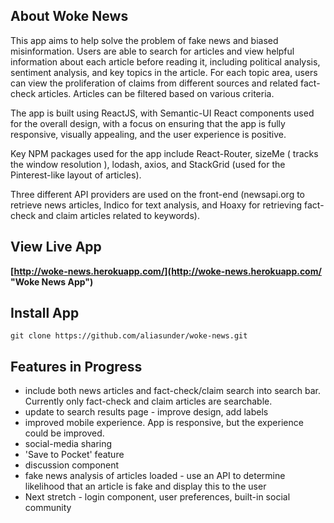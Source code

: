 ## About Woke News

This app aims to help solve the problem of fake news and biased misinformation. Users are able to search for articles and view helpful information about each article before reading it, including political analysis, sentiment analysis, and key topics in the article. For each topic area, users can view the proliferation of claims from different sources and related fact-check articles. Articles can be filtered based on various criteria.  


The app is built using ReactJS, with Semantic-UI React components used for the overall design, with a focus on ensuring that the app is fully responsive, visually appealing, and the user experience is positive.  

Key NPM packages used for the app include React-Router, sizeMe ( tracks the window resolution ), lodash, axios, and StackGrid (used for the Pinterest-like layout of articles).  

Three different API providers are used on the front-end (newsapi.org to retrieve news articles, Indico for text analysis, and Hoaxy for retrieving fact-check and claim articles related to keywords).

## View Live App

**[http://woke-news.herokuapp.com/](http://woke-news.herokuapp.com/ "Woke News App")**

## Install App
```
git clone https://github.com/aliasunder/woke-news.git
```

## Features in Progress

* include both news articles and fact-check/claim search into search bar. Currently only fact-check and claim articles are searchable.
* update to search results page - improve design, add labels
* improved mobile experience. App is responsive, but the experience could be improved. 
* social-media sharing
* 'Save to Pocket' feature
* discussion component
* fake news analysis of articles loaded - use an API to determine likelihood that an article is fake and display this to the user
* Next stretch - login component, user preferences, built-in social community
